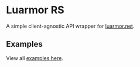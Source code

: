 # Luarmor RS

A simple client-agnostic API wrapper for [luarmor.net](https://docs.luarmor.net/docs/luarmor-api-documentation).

## Examples

View all [examples here](./examples/).
